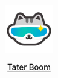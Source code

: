 <div style="text-align:center">
    <img src="./public/logo.png" width="128" height="128"/>
    <p style="font-size:1.5em;font-weight:500"><a href="https://taterboom.com">Tater Boom</a></p>
</div>
